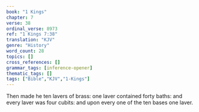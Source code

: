 ```yaml
---
book: "1 Kings"
chapter: 7
verse: 38
ordinal_verse: 8973
ref: "1 Kings 7:38"
translation: "KJV"
genre: "History"
word_count: 28
topics: []
cross_references: []
grammar_tags: [inference-opener]
thematic_tags: []
tags: ["Bible","KJV","1-Kings"]
---
```

Then made he ten lavers of brass: one laver contained forty baths: and every laver was four cubits: and upon every one of the ten bases one laver.
